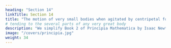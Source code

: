 ```yaml
---
heading: "Section 14"
linkTitle: Section 14
title: "The motion of very small bodies when agitated by centripetal forces"
# tending to the several parts of any very great body	
description: "We simplify Book 2 of Principia Mathematica by Isaac Newton."
image: "/covers/principia.jpg"
weight: 34
---
```

